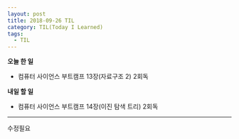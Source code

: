 ```yaml
---
layout: post
title: 2018-09-26 TIL
category: TIL(Today I Learned)
tags:
  - TIL
---
```




**오늘 한 일**

- 컴퓨터 사이언스 부트캠프 13장(자료구조 2) 2회독 



**내일 할 일**

- 컴퓨터 사이언스 부트캠프 14장(이진 탐색 트리) 2회독



---

수정필요